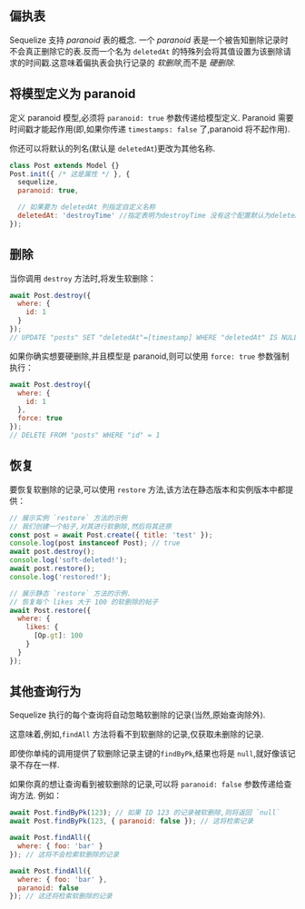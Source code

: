 ## 偏执表

Sequelize 支持 *paranoid* 表的概念. 一个 *paranoid* 表是一个被告知删除记录时不会真正删除它的表.反而一个名为 `deletedAt` 的特殊列会将其值设置为该删除请求的时间戳.这意味着偏执表会执行记录的 *软删除*,而不是 *硬删除*.

## 将模型定义为 paranoid

定义 paranoid 模型,必须将 `paranoid: true` 参数传递给模型定义. Paranoid 需要时间戳才能起作用(即,如果你传递 `timestamps: false` 了,paranoid 将不起作用).

你还可以将默认的列名(默认是 `deletedAt`)更改为其他名称.

```js
class Post extends Model {}
Post.init({ /* 这是属性 */ }, {
  sequelize,
  paranoid: true,

  // 如果要为 deletedAt 列指定自定义名称
  deletedAt: 'destroyTime' //指定表明为destroyTime 没有这个配置默认为deleteAt
});
```

## 删除

当你调用 `destroy` 方法时,将发生软删除：

```js
await Post.destroy({
  where: {
    id: 1
  }
});
// UPDATE "posts" SET "deletedAt"=[timestamp] WHERE "deletedAt" IS NULL AND "id" = 1
```

如果你确实想要硬删除,并且模型是 paranoid,则可以使用 `force: true` 参数强制执行：

```js
await Post.destroy({
  where: {
    id: 1
  },
  force: true
});
// DELETE FROM "posts" WHERE "id" = 1
```

## 恢复

要恢复软删除的记录,可以使用 `restore` 方法,该方法在静态版本和实例版本中都提供：

```js
// 展示实例 `restore` 方法的示例
// 我们创建一个帖子,对其进行软删除,然后将其还原
const post = await Post.create({ title: 'test' });
console.log(post instanceof Post); // true
await post.destroy();
console.log('soft-deleted!');
await post.restore();
console.log('restored!');

// 展示静态 `restore` 方法的示例.
// 恢复每个 likes 大于 100 的软删除的帖子
await Post.restore({
  where: {
    likes: {
      [Op.gt]: 100
    }
  }
});
```

## 其他查询行为

Sequelize 执行的每个查询将自动忽略软删除的记录(当然,原始查询除外).

这意味着,例如,`findAll` 方法将看不到软删除的记录,仅获取未删除的记录.

即使你单纯的调用提供了软删除记录主键的`findByPk`,结果也将是 `null`,就好像该记录不存在一样.

如果你真的想让查询看到被软删除的记录,可以将 `paranoid: false` 参数传递给查询方法. 例如：

```js
await Post.findByPk(123); // 如果 ID 123 的记录被软删除,则将返回 `null`
await Post.findByPk(123, { paranoid: false }); // 这将检索记录

await Post.findAll({
  where: { foo: 'bar' }
}); // 这将不会检索软删除的记录

await Post.findAll({
  where: { foo: 'bar' },
  paranoid: false
}); // 这还将检索软删除的记录
```